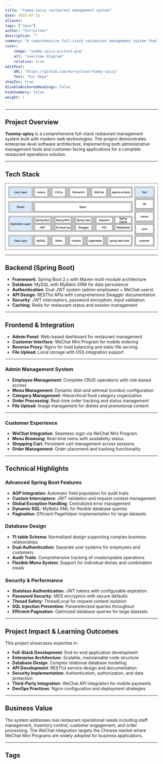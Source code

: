 ```yaml
---
title: "Yummy-spicy restaurant management system"
date: 2025-07-15
aliases: 
tags: ["Java"]
author: "hurryclear"
description: "" 
summary: "A comprehensive full-stack restaurant management system that demonstrates enterprise-level software architecture, implementing both administrative management tools and customer-facing applications for a complete restaurant operations solution." 
cover:
    image: "yummy-spicy-picture.png"
    alt: "overview diagram"
    relative: true
editPost:
    URL: "https://github.com/hurryclear/Yummy-spicy"
    Text: "Git Repo"
showToc: true
disableAnchoredHeadings: false
hideSummary: false
weight: 1
---
```



---

## Project Overview

**Yummy-spicy** is a comprehensive full-stack restaurant management system built with modern web technologies. The project demonstrates enterprise-level software architecture, implementing both administrative management tools and customer-facing applications for a complete restaurant operations solution.

---

## Tech Stack

<img src="./assets/README.assets/image-20250410194031377.png" alt="image-20250410194031377" style="zoom:80%;" />

---

## Backend (Spring Boot)
- **Framework**: Spring Boot 2.x with Maven multi-module architecture
- **Database**: MySQL with MyBatis ORM for data persistence
- **Authentication**: Dual JWT system (admin employees + WeChat users)
- **API Design**: RESTful APIs with comprehensive Swagger documentation
- **Security**: JWT interceptors, password encryption, input validation
- **Caching**: Redis for restaurant status and session management

---

## Frontend & Integration
- **Admin Panel**: Web-based dashboard for restaurant management
- **Customer Interface**: WeChat Mini Program for mobile ordering
- **Reverse Proxy**: Nginx for load balancing and static file serving
- **File Upload**: Local storage with OSS integration support

---

### Admin Management System
- **Employee Management**: Complete CRUD operations with role-based access
- **Menu Management**: Dynamic dish and setmeal (combo) configuration
- **Category Management**: Hierarchical food category organization
- **Order Processing**: Real-time order tracking and status management
- **File Upload**: Image management for dishes and promotional content

---

### Customer Experience
- **WeChat Integration**: Seamless login via WeChat Mini Program
- **Menu Browsing**: Real-time menu with availability status
- **Shopping Cart**: Persistent cart management across sessions
- **Order Management**: Order placement and tracking functionality

---

## Technical Highlights

### Advanced Spring Boot Features
- **AOP Integration**: Automatic field population for audit trails
- **Custom Interceptors**: JWT validation and request context management
- **Global Exception Handling**: Centralized error management
- **Dynamic SQL**: MyBatis XML for flexible database queries
- **Pagination**: Efficient PageHelper implementation for large datasets

### Database Design
- **11-table Schema**: Normalized design supporting complex business relationships
- **Dual Authentication**: Separate user systems for employees and customers
- **Audit Trails**: Comprehensive tracking of create/update operations
- **Flexible Menu System**: Support for individual dishes and combination meals

### Security & Performance
- **Stateless Authentication**: JWT tokens with configurable expiration
- **Password Security**: MD5 encryption with secure defaults
- **Thread Safety**: ThreadLocal for request context isolation
- **SQL Injection Prevention**: Parameterized queries throughout
- **Efficient Pagination**: Optimized database queries for large datasets

---

## Project Impact & Learning Outcomes

This project showcases expertise in:
- **Full-Stack Development**: End-to-end application development
- **Enterprise Architecture**: Scalable, maintainable code structure  
- **Database Design**: Complex relational database modeling
- **API Development**: RESTful service design and documentation
- **Security Implementation**: Authentication, authorization, and data protection
- **Third-Party Integration**: WeChat API integration for mobile payments
- **DevOps Practices**: Nginx configuration and deployment strategies

---

## Business Value

The system addresses real restaurant operational needs including staff management, inventory control, customer engagement, and order processing. The WeChat integration targets the Chinese market where WeChat Mini Programs are widely adopted for business applications.

---

## Tags
